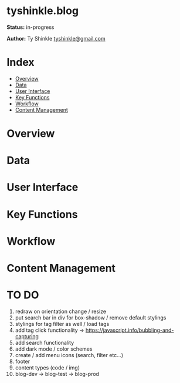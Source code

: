 # tyshinkle.blog

**Status:** in-progress  
  
**Author:** Ty Shinkle <tyshinkle@gmail.com>

# Index
- [Overview](#Overview)
- [Data](#Data)
- [User Interface](#User-Interface)
- [Key Functions](#Key-Functions)
- [Workflow](#Workflow)
- [Content Management](#Content-Management)

# Overview

# Data

# User Interface

# Key Functions

# Workflow

# Content Management

# TO DO

1. redraw on orientation change / resize  
2. put search bar in div for box-shadow / remove default stylings  
3. stylings for tag filter as well / load tags
4. add tag click functionality  -> https://javascript.info/bubbling-and-capturing  
5. add search functionality   
7. add dark mode / color schemes
8. create / add menu icons (search, filter etc...)  
9. footer  
10. content types (code / img) 
11. blog-dev -> blog-test -> blog-prod 
